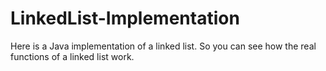 # LinkedList-Implementation
Here is a Java implementation of a linked list. So you can see how the real functions of a linked list work.
